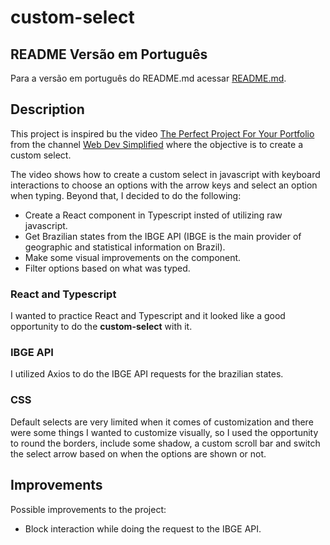 # custom-select

## README Versão em Português
Para a versão em português do README.md acessar [README.md](https://github.com/dergeister/custom-select).

## Description
This project is inspired bu the video [The Perfect Project For Your Portfolio](https://www.youtube.com/watch?v=Fc-oyl31mRI) from the channel [Web Dev Simplified](https://www.youtube.com/@WebDevSimplified) where the objective is to create a custom select.

The video shows how to create a custom select in javascript with keyboard interactions to choose an options with the arrow keys and select an option when typing. Beyond that, I decided to do the following:
- Create a React component in Typescript insted of utilizing raw javascript.
- Get Brazilian states from the IBGE API (IBGE is the main provider of geographic and statistical information on Brazil).
- Make some visual improvements on the component.
- Filter options based on what was typed.

### React and Typescript
I wanted to practice React and Typescript and it looked like a good opportunity to do the **custom-select** with it.

### IBGE API
I utilized Axios to do the IBGE API requests for the brazilian states. 

### CSS
Default selects are very limited when it comes of customization and there were some things I wanted to customize visually, so I used the opportunity to round the borders, include some shadow, a custom scroll bar and switch the select arrow based on when the options are shown or not.

## Improvements
Possible improvements to the project:
- Block interaction while doing the request to the IBGE API. 